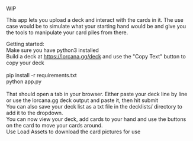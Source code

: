 WIP

This app lets you upload a deck and interact with the cards in it. The use case would be to simulate what your starting hand would be and give you the tools to manipulate your card piles from there.


Getting started: <br>
Make sure you have python3 installed <br>
Build a deck at https://lorcana.gg/deck and use the "Copy Text" button to copy your deck <br>
<br>
pip install -r requirements.txt <br>
python app.py <br>
<br>
That should open a tab in your browser. Either paste your deck line by line or use the lorcana.gg deck output and paste it, then hit submit <br>
You can also save your deck list as a txt file in the decklists/ directory to add it to the dropdown. <br>
You can now view your deck, add cards to your hand and use the buttons on the card to move your cards around. <br>
Use Load Assets to download the card pictures for use <br>
